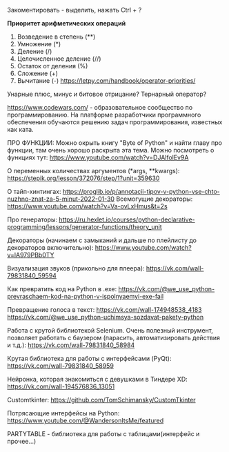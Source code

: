 Закоментировать - выделить, нажать Ctrl + ?

**Приоритет арифметических операций**
1. Возведение в степень (**)
2. Умножение (*)
3. Деление (/)
4. Целочисленное деление (//)
5. Остаток от деления (%)
6. Сложение (+)
7. Вычитание (-)
https://letpy.com/handbook/operator-priorities/

Унарные плюс, минус и битовое отрицание?
Тернарный оператор?

https://www.codewars.com/ - образовательное сообщество по программированию. На платформе разработчики программного обеспечения обучаются решению задач программирования, известных как ката.

ПРО ФУНКЦИИ:
Можно окрыть книгу "Byte of Python" и найти главу про функции, там очень хорошо раскрыта эта тема.
Можно посмотреть о функциях тут: https://www.youtube.com/watch?v=DJAlfolEv9A

О переменных количествах аргументов (*args, **kwargs): https://stepik.org/lesson/372076/step/1?unit=359630

О тайп-хинтингах: https://proglib.io/p/annotacii-tipov-v-python-vse-chto-nuzhno-znat-za-5-minut-2022-01-30
Всемогущие декораторы: https://www.youtube.com/watch?v=Va-ovLxHmus&t=2s

Про генераторы: https://ru.hexlet.io/courses/python-declarative-programming/lessons/generator-functions/theory_unit

Декораторы (начинаем с замыканий и дальше по плейлисту до декораторов включительно): https://www.youtube.com/watch?v=lA979PBb0TY

Визуализация звуков (прикольно для плеера): https://vk.com/wall-79831840_59594

Как превратить код на Python в .exe: https://vk.com/@we_use_python-prevraschaem-kod-na-python-v-ispolnyaemyi-exe-fail

Превращение голоса в текст: https://vk.com/wall-174948538_4183
https://vk.com/@we_use_python-uchimsya-sozdavat-pakety-python

Работа с крутой библиотекой Selenium. Очень полезный инструмент, позволяет работать с баузером (парасить, автоматизировать действия и т.д.): https://vk.com/wall-79831840_58984

Крутая библиотека для работы с интерфейсами (PyQt): https://vk.com/wall-79831840_58959

Нейронка, которая знакомиться с девушками в Тиндере XD: https://vk.com/wall-194576836_13051

Customtkinter: https://github.com/TomSchimansky/CustomTkinter

Потрясающие интерфейсы на Python: https://www.youtube.com/@WandersonItsMe/featured

PARTYTABLE - библиотека для работы с таблицами(интерфейс и прочее...)